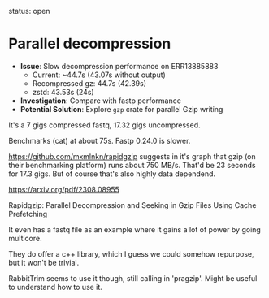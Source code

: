 status: open
# Parallel decompression

- **Issue**: Slow decompression performance on ERR13885883
  - Current: ~44.7s (43.07s without output)
  - Recompressed gz: 44.7s (42.39s)
  - zstd: 43.53s (24s)
- **Investigation**: Compare with fastp performance
- **Potential Solution**: Explore `gzp` crate for parallel Gzip writing

It's a 7 gigs compressed fastq, 17.32 gigs uncompressed.

Benchmarks (cat) at about 75s.  Fastp 0.24.0 is slower.


https://github.com/mxmlnkn/rapidgzip
suggests in it's graph that gzip (on their benchmarking platform)
runs about 750 MB/s. That'd be 23 seconds for 17.3 gigs.
But of course that's also highly data dependend.


https://arxiv.org/pdf/2308.08955

Rapidgzip: Parallel Decompression and Seeking in Gzip Files
Using Cache Prefetching

It even has a fastq file as an example where it gains
a lot of power by going multicore.

They do offer a c++ library, which I guess 
we could somehow repurpose, but it won't be trivial.

RabbitTrim seems to use it though,
still calling in 'pragzip'. Might be useful to understand how to use it.

